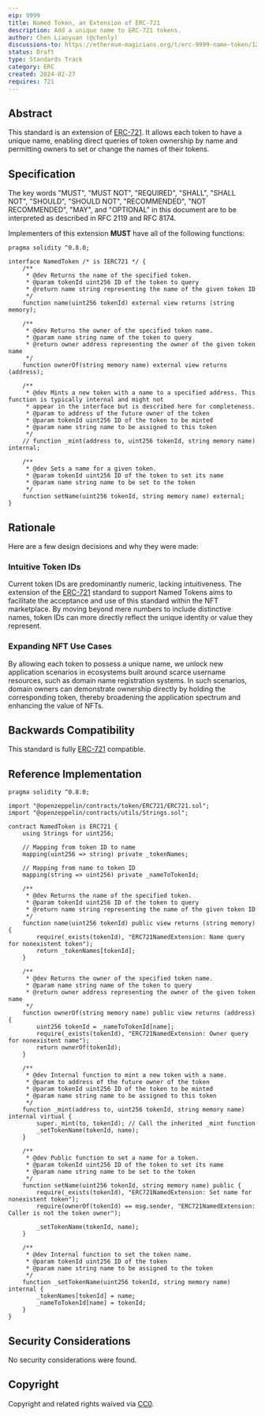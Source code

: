 ```yaml
---
eip: 9999
title: Named Token, an Extension of ERC-721
description: Add a unique name to ERC-721 tokens.
author: Chen Liaoyuan (@chenly)
discussions-to: https://ethereum-magicians.org/t/erc-9999-name-token/12345
status: Draft
type: Standards Track
category: ERC
created: 2024-02-27
requires: 721
---
```


## Abstract

This standard is an extension of [ERC-721](./eip-721.md). It allows each token to have a unique name, enabling direct queries of token ownership by name and permitting owners to set or change the names of their tokens.

## Specification

The key words "MUST", "MUST NOT", "REQUIRED", "SHALL", "SHALL NOT", "SHOULD", "SHOULD NOT", "RECOMMENDED", "NOT RECOMMENDED", "MAY", and "OPTIONAL" in this document are to be interpreted as described in RFC 2119 and RFC 8174.

Implementers of this extension **MUST** have all of the following functions:

```solidity
pragma solidity ^0.8.0;

interface NamedToken /* is IERC721 */ {
    /**
     * @dev Returns the name of the specified token.
     * @param tokenId uint256 ID of the token to query
     * @return name string representing the name of the given token ID
     */
    function name(uint256 tokenId) external view returns (string memory);

    /**
     * @dev Returns the owner of the specified token name.
     * @param name string name of the token to query
     * @return owner address representing the owner of the given token name
     */
    function ownerOf(string memory name) external view returns (address);

    /**
     * @dev Mints a new token with a name to a specified address. This function is typically internal and might not
     * appear in the interface but is described here for completeness.
     * @param to address of the future owner of the token
     * @param tokenId uint256 ID of the token to be minted
     * @param name string name to be assigned to this token
     */
    // function _mint(address to, uint256 tokenId, string memory name) internal;

    /**
     * @dev Sets a name for a given token.
     * @param tokenId uint256 ID of the token to set its name
     * @param name string name to be set to the token
     */
    function setName(uint256 tokenId, string memory name) external;
}
```

## Rationale

Here are a few design decisions and why they were made:

### Intuitive Token IDs

Current token IDs are predominantly numeric, lacking intuitiveness. The extension of the [ERC-721](./eip-721.md) standard to support Named Tokens aims to facilitate the acceptance and use of this standard within the NFT marketplace. By moving beyond mere numbers to include distinctive names, token IDs can more directly reflect the unique identity or value they represent.

### Expanding NFT Use Cases

By allowing each token to possess a unique name, we unlock new application scenarios in ecosystems built around scarce username resources, such as domain name registration systems. In such scenarios, domain owners can demonstrate ownership directly by holding the corresponding token, thereby broadening the application spectrum and enhancing the value of NFTs.

## Backwards Compatibility

This standard is fully [ERC-721](./eip-721.md) compatible.

## Reference Implementation

```solidity
pragma solidity ^0.8.0;

import "@openzeppelin/contracts/token/ERC721/ERC721.sol";
import "@openzeppelin/contracts/utils/Strings.sol";

contract NamedToken is ERC721 {
    using Strings for uint256;

    // Mapping from token ID to name
    mapping(uint256 => string) private _tokenNames;

    // Mapping from name to token ID
    mapping(string => uint256) private _nameToTokenId;

    /**
     * @dev Returns the name of the specified token.
     * @param tokenId uint256 ID of the token to query
     * @return name string representing the name of the given token ID
     */
    function name(uint256 tokenId) public view returns (string memory) {
        require(_exists(tokenId), "ERC721NamedExtension: Name query for nonexistent token");
        return _tokenNames[tokenId];
    }

    /**
     * @dev Returns the owner of the specified token name.
     * @param name string name of the token to query
     * @return owner address representing the owner of the given token name
     */
    function ownerOf(string memory name) public view returns (address) {
        uint256 tokenId = _nameToTokenId[name];
        require(_exists(tokenId), "ERC721NamedExtension: Owner query for nonexistent name");
        return ownerOf(tokenId);
    }

    /**
     * @dev Internal function to mint a new token with a name.
     * @param to address of the future owner of the token
     * @param tokenId uint256 ID of the token to be minted
     * @param name string name to be assigned to this token
     */
    function _mint(address to, uint256 tokenId, string memory name) internal virtual {
        super._mint(to, tokenId); // Call the inherited _mint function
        _setTokenName(tokenId, name);
    }

    /**
     * @dev Public function to set a name for a token.
     * @param tokenId uint256 ID of the token to set its name
     * @param name string name to be set to the token
     */
    function setName(uint256 tokenId, string memory name) public {
        require(_exists(tokenId), "ERC721NamedExtension: Set name for nonexistent token");
        require(ownerOf(tokenId) == msg.sender, "ERC721NamedExtension: Caller is not the token owner");
        
        _setTokenName(tokenId, name);
    }

    /**
     * @dev Internal function to set the token name.
     * @param tokenId uint256 ID of the token
     * @param name string name to be assigned to the token
     */
    function _setTokenName(uint256 tokenId, string memory name) internal {
        _tokenNames[tokenId] = name;
        _nameToTokenId[name] = tokenId;
    }
}
```

## Security Considerations

No security considerations were found.

## Copyright

Copyright and related rights waived via [CC0](../LICENSE.md).